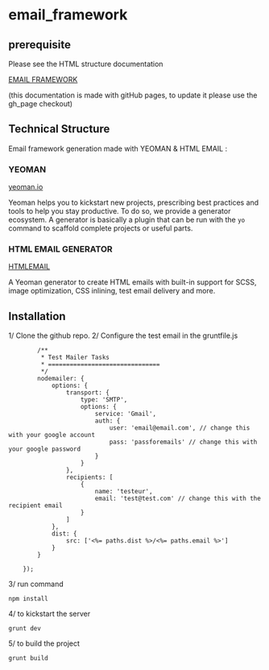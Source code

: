# email_framework

## prerequisite

Please see the  HTML structure documentation

[EMAIL FRAMEWORK](http://rappfrance.github.io/email_framework/ "Title")

(this documentation is made with gitHub pages, to update it please use the gh_page checkout)

## Technical Structure

Email framework generation made with YEOMAN & HTML EMAIL :

### YEOMAN
[yeoman.io](http://yeoman.io "Title")

Yeoman helps you to kickstart new projects, prescribing best practices and tools to help you stay productive.
To do so, we provide a generator ecosystem. A generator is basically a plugin that can be run with the `yo` command to scaffold complete projects or useful parts.

### HTML EMAIL GENERATOR
[HTMLEMAIL](https://github.com/jahvi/generator-htmlemail "Title")

A Yeoman generator to create HTML emails with built-in support for SCSS, image optimization, CSS inlining, test email delivery and more.

## Installation

1/ Clone the github repo.
2/ Configure the test email in the gruntfile.js
```
        /**
         * Test Mailer Tasks
         * ===============================
         */
        nodemailer: {
            options: {
                transport: {
                    type: 'SMTP',
                    options: {
                        service: 'Gmail',
                        auth: {
                            user: 'email@email.com', // change this with your google account
                            pass: 'passforemails' // change this with your google password
                        }
                    }
                },
                recipients: [
                    {
                        name: 'testeur',
                        email: 'test@test.com' // change this with the recipient email
                    }
                ]
            },
            dist: {
                src: ['<%= paths.dist %>/<%= paths.email %>']
            }
        }

    });
```
3/ run command
```
npm install
```
4/ to kickstart the server
```
grunt dev
```
5/ to build the project
```
grunt build
```

